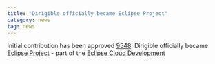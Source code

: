 ```yaml
---
title: "Dirigible officially became Eclipse Project"
category: news
tag: news
---
```


Initial contribution has been approved
[9548](https://dev.eclipse.org/ipzilla/show_bug.cgi?id=9548). Dirigible officially became
[Eclipse Project](https://projects.eclipse.org/projects/ecd.dirigible) - part of the
[Eclipse Cloud Development](https://www.eclipse.org/ecd/)
